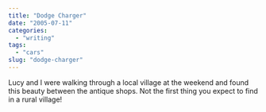 ```yaml
---
title: "Dodge Charger"
date: "2005-07-11"
categories:
  - "writing"
tags:
  - "cars"
slug: "dodge-charger"
---
```


 <!-- [![Photo sharing](/images/25280830_1a95e74c32_m.jpg)](https://www.flickr.com/photos/funkylarma/25280830/ "Dodge") -->

Lucy and I were walking through a local village at the weekend and found this beauty between the antique shops. Not the first thing you expect to find in a rural village!
